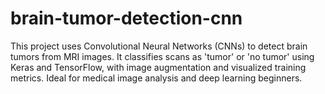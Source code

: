 # brain-tumor-detection-cnn
This project uses Convolutional Neural Networks (CNNs) to detect brain tumors from MRI images. It classifies scans as 'tumor' or 'no tumor' using Keras and TensorFlow, with image augmentation and visualized training metrics. Ideal for medical image analysis and deep learning beginners.
